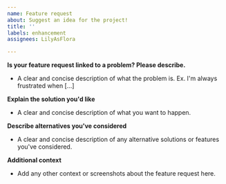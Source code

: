 ```yaml
---
name: Feature request
about: Suggest an idea for the project!
title: ''
labels: enhancement
assignees: LilyAsFlora

---
```


**Is your feature request linked to a problem? Please describe.**
- A clear and concise description of what the problem is. Ex. I'm always frustrated when [...]

**Explain the solution you'd like**
- A clear and concise description of what you want to happen.

**Describe alternatives you've considered**
- A clear and concise description of any alternative solutions or features you've considered.

**Additional context**
- Add any other context or screenshots about the feature request here.
